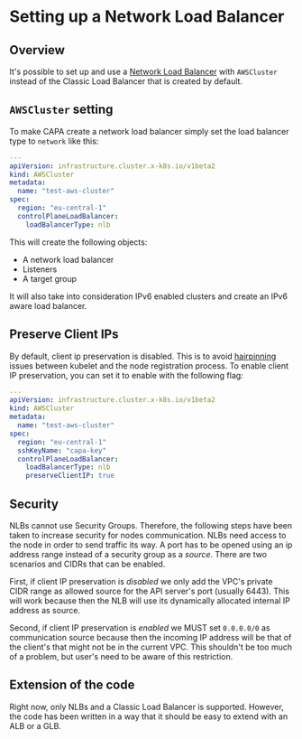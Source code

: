 # Setting up a Network Load Balancer

## Overview

It's possible to set up and use a [Network Load Balancer](https://docs.aws.amazon.com/elasticloadbalancing/latest/network/introduction.html) with `AWSCluster` instead of the
Classic Load Balancer that is created by default.

## `AWSCluster` setting

To make CAPA create a network load balancer simply set the load balancer type to `network` like this:

```yaml
---
apiVersion: infrastructure.cluster.x-k8s.io/v1beta2
kind: AWSCluster
metadata:
  name: "test-aws-cluster"
spec:
  region: "eu-central-1"
  controlPlaneLoadBalancer:
    loadBalancerType: nlb
```

This will create the following objects:

- A network load balancer
- Listeners
- A target group

It will also take into consideration IPv6 enabled clusters and create an IPv6 aware load balancer.

## Preserve Client IPs

By default, client ip preservation is disabled. This is to avoid [hairpinning](https://docs.aws.amazon.com/elasticloadbalancing/latest/network/load-balancer-troubleshooting.html#loopback-timeout) issues between kubelet and the node
registration process. To enable client IP preservation, you can set it to enable with the following flag:

```yaml
---
apiVersion: infrastructure.cluster.x-k8s.io/v1beta2
kind: AWSCluster
metadata:
  name: "test-aws-cluster"
spec:
  region: "eu-central-1"
  sshKeyName: "capa-key"
  controlPlaneLoadBalancer:
    loadBalancerType: nlb
    preserveClientIP: true
```

## Security

NLBs cannot use Security Groups. Therefore, the following steps have been taken to increase security for nodes
communication. NLBs need access to the node in order to send traffic its way. A port has to be opened using an ip
address range instead of a security group as a _source_. There are two scenarios and CIDRs that can be enabled.

First, if client IP preservation is _disabled_ we only add the VPC's private CIDR range as allowed source for the API
server's port (usually 6443). This will work because then the NLB will use its dynamically allocated internal IP
address as source.

Second, if client IP preservation is _enabled_ we MUST set `0.0.0.0/0` as communication source because then the
incoming IP address will be that of the client's that might not be in the current VPC. This shouldn't be too much of a
problem, but user's need to be aware of this restriction.

## Extension of the code

Right now, only NLBs and a Classic Load Balancer is supported. However, the code has been written in a way that it
should be easy to extend with an ALB or a GLB.

